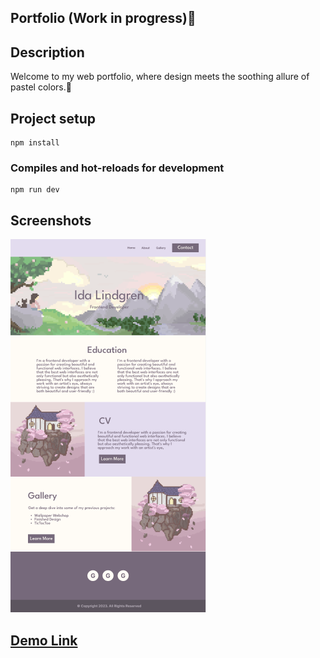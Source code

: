 ## Portfolio (Work in progress)🚧

## Description

Welcome to my web portfolio, where design meets the soothing allure of pastel colors.🎨

## Project setup

```
npm install
```

### Compiles and hot-reloads for development

```
npm run dev
```

## Screenshots

![Screenshot](src/assets/portfolio-figma.png)

## [Demo Link]()
